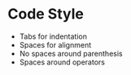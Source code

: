 # Code Style

- Tabs for indentation
- Spaces for alignment
- No spaces around parenthesis
- Spaces around operators

